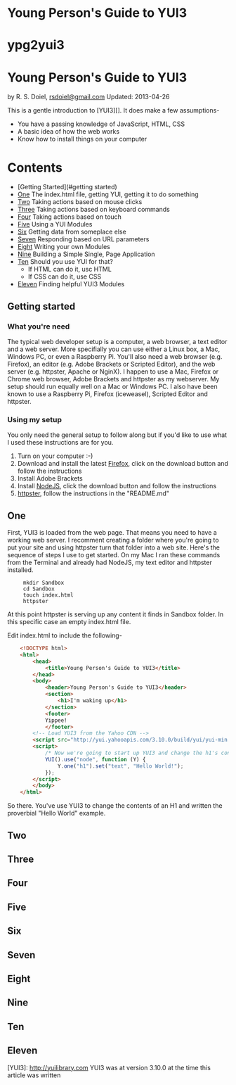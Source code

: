 
# Young Person's Guide to YUI3
ypg2yui3
========

# Young Person's Guide to YUI3

by R. S. Doiel, <rsdoiel@gmail.com>
Updated: 2013-04-26


This is a gentle introduction to [YUI3][]. It does make a few assumptions-

* You have a passing knowledge of JavaScript, HTML, CSS
* A basic idea of how the web works
* Know how to install things on your computer


# Contents #

- [Getting Started](#getting started)
- [One](#one) The index.html file, getting YUI, getting it to do something
- [Two](#two) Taking actions based on mouse clicks
- [Three](#three) Taking actions based on keyboard commands
- [Four](#four) Taking actions based on touch
- [Five](#five) Using a YUI Modules
- [Six](#six) Getting data from someplace else
- [Seven](#seven) Responding based on URL parameters
- [Eight](#eight) Writing your own Modules
- [Nine](#nine) Building a Simple Single, Page Application
- [Ten](#ten) Should you use YUI for that?
    * If HTML can do it, usc HTML
    * If CSS can do it, use CSS
- [Eleven](#eleven) Finding helpful YUI3 Modules

## Getting started

### What you're need

The typical web developer setup is a computer, a web browser, a text editor and a web server.
More specifially you can use either a Linux box, a Mac, Windows PC, or even a Raspberry Pi. You'll also
need a web browser (e.g. Firefox), an editor (e.g. Adobe Brackets or Scripted Editor), 
and the web server (e.g. httpster, Apache or NginX).  I happen to use a Mac, Firefox or Chrome web browser, 
Adobe Brackets and httpster as my webserver. My setup should run equally well on a Mac or Windows PC. I
also have been known to use a Raspberry Pi, Firefox (iceweasel), Scripted Editor and httpster.


### Using my setup

You only need the general setup to follow along but if you'd like to use what I used these instructions
are for you.

1) Turn on your computer :-)
2) Download and install the latest [Firefox](http://www.mozilla.org), click on the download button and follow the instructions
3) Install Adobe Brackets
4) Install [NodeJS](http://nodejs.org), click the download button and follow the instructions
5) [httpster](https://github.com/SimbCo/httpster), follow the instructions in the "README.md"

## One

First, YUI3 is loaded from the web page.  That means you need to have a working
web server. I recomment creating a folder where you're going to put your
site and using httpster turn that folder into a web site.  Here's
the sequence of steps I use to get started. On my Mac I ran these commands
from the Terminal and already had NodeJS, my text editor and httpster
installed.

```Shell
     mkdir Sandbox
     cd Sandbox
     touch index.html
     httpster
```

At this point httpster is serving up any content it finds in Sandbox folder. In
this specific case an empty index.html file.

Edit index.html to include the following-

```HTML
    <!DOCTYPE html>
    <html>
        <head>
            <title>Young Person's Guide to YUI3</title>
        </head>
        <body>
            <header>Young Person's Guide to YUI3</header>
            <section>
                <h1>I'm waking up</h1>
            </section>
            <footer>
            Yippee!
            </footer>
        <!-- Load YUI3 from the Yahoo CDN -->
        <script src="http://yui.yahooapis.com/3.10.0/build/yui/yui-min.js"></script>
        <script>
            /* Now we're going to start up YUI3 and change the h1's content. */
            YUI().use("node", function (Y) {
                Y.one("h1").set("text", "Hello World!");
            });
        </script>
        </body>
    </html>
```

So there. You've use YUI3 to change the contents of an H1 and written the proverbial "Hello World" example.




## Two

## Three

## Four

## Five

## Six

## Seven

## Eight

## Nine

## Ten

## Eleven



[YUI3]: http://yuilibrary.com YUI3 was at version 3.10.0 at the time this article was written
